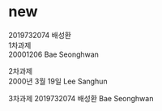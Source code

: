 # new
2019732074 배성환  
1차과제  
20001206 Bae Seonghwan  

2차과제  
2000년 3월 19일 Lee Sanghun   
  
3차과제
2019732074 배성환
Bae Seonghwan

  
